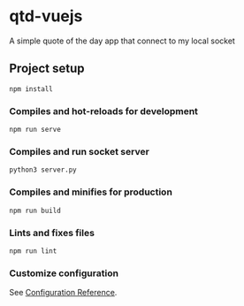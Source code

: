 # qtd-vuejs

A simple quote of the day app that connect to my local socket

## Project setup
```
npm install
```

### Compiles and hot-reloads for development
```
npm run serve
```

### Compiles and run socket server
```
python3 server.py
```

### Compiles and minifies for production
```
npm run build
```

### Lints and fixes files
```
npm run lint
```

### Customize configuration
See [Configuration Reference](https://cli.vuejs.org/config/).
